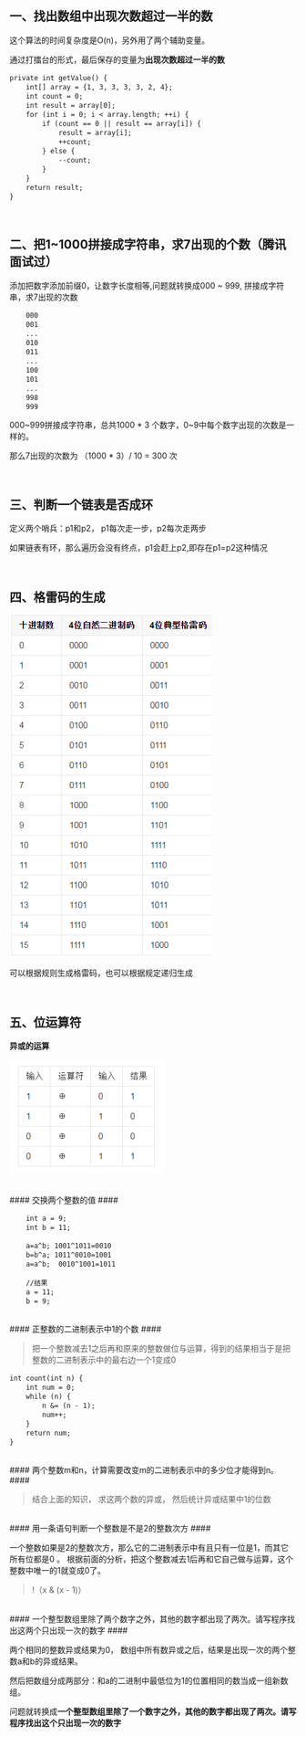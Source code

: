 ## 一、找出数组中出现次数超过一半的数 ##

这个算法的时间复杂度是O(n)，另外用了两个辅助变量。

通过打擂台的形式，最后保存的变量为**出现次数超过一半的数**

    private int getValue() {
        int[] array = {1, 3, 3, 3, 3, 2, 4};
        int count = 0;
        int result = array[0];
        for (int i = 0; i < array.length; ++i) {
            if (count == 0 || result == array[i]) {
                result = array[i];
                ++count;
            } else {
                --count;
            }
        }
        return result;
    }


<br/>

## 二、把1~1000拼接成字符串，求7出现的个数（腾讯面试过） ##

添加把数字添加前缀0，让数字长度相等,问题就转换成000 ~ 999, 拼接成字符串，求7出现的次数

        000
        001
        ...
        010
        011
        ...
        100
        101
        ...
        998
        999

000~999拼接成字符串，总共1000 * 3 个数字，0~9中每个数字出现的次数是一样的。

那么7出现的次数为 （1000 * 3）/ 10 = 300 次



<br/>

## 三、判断一个链表是否成环  ##

定义两个哨兵：p1和p2， p1每次走一步，p2每次走两步

如果链表有环，那么遍历会没有终点，p1会赶上p2,即存在p1=p2这种情况



<br/>

## 四、格雷码的生成  ##

![](../img/graycode.png)

可以根据规则生成格雷码，也可以根据规定递归生成




<br/>

## 五、位运算符  ##


**异或的运算**

![](../img/xor.png)

<br/>
#### 交换两个整数的值 ####


        int a = 9;
        int b = 11;

        a=a^b; 1001^1011=0010
        b=b^a; 1011^0010=1001
        a=a^b;  0010^1001=1011

        //结果
        a = 11;
        b = 9;

<br/>
#### 正整数的二进制表示中1的个数 ####

>把一个整数减去1之后再和原来的整数做位与运算，得到的结果相当于是把整数的二进制表示中的最右边一个1变成0

    int count(int n) {
        int num = 0;
        while (n) {
            n &= (n - 1);
            num++;
        }
        return num;
    }


<br/>
#### 两个整数m和n，计算需要改变m的二进制表示中的多少位才能得到n。 ####

> 结合上面的知识， 求这两个数的异或， 然后统计异或结果中1的位数



<br/>
#### 用一条语句判断一个整数是不是2的整数次方 ####

一个整数如果是2的整数次方，那么它的二进制表示中有且只有一位是1，而其它所有位都是0 。 根据前面的分析，把这个整数减去1后再和它自己做与运算，这个整数中唯一的1就变成0了。
>!（x & (x - 1)）


<br/>
#### 一个整型数组里除了两个数字之外，其他的数字都出现了两次。请写程序找出这两个只出现一次的数字 ####

两个相同的整数异或结果为0， 数组中所有数异或之后，结果是出现一次的两个整数a和b的异或结果。

然后把数组分成两部分：和a的二进制中最低位为1的位置相同的数当成一组新数组。

问题就转换成**一个整型数组里除了一个数字之外，其他的数字都出现了两次。请写程序找出这个只出现一次的数字**